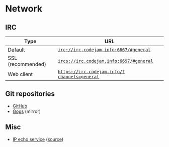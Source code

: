 Network
=======

IRC
---

Type              | URL
------------------|-----
Default           | [`irc://irc.codejam.info:6667/#general`](irc://irc.codejam.info:6667/#general)
SSL (recommended) | [`ircs://irc.codejam.info:6697/#general`](ircs://irc.codejam.info:6697/#general)
Web client        | [`https://irc.codejam.info/?channels=general`](https://irc.codejam.info/?channels=general)

Git repositories
----------------

* [GitHub](https://github.com/valeriangalliat?tab=repositories)
* [Gogs](https://git.codejam.info/val) (mirror)

Misc
----

* [IP echo service](http://ip.codejam.info/) ([source](https://github.com/valeriangalliat/cgip))
